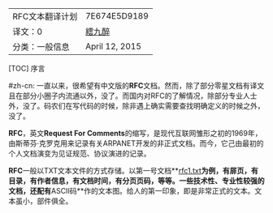 

|||
|-----------------|-------|
|RFC文本翻译计划|7E674E5D9189|
|译文：0|[繧九醉](https://plus.google.com/u/0/102814676954193601743)|
|分类：一般信息|April 12, 2015|

[TOC]
序言

#zh-cn:
一直以来，很希望有中文版的**RFC**文档。然而，除了部分零星文档有译文且在部分小圈子内流通以外，没了。而国内对RFC的了解情况，除部分专业人士外，没了。码农们在写代码的时候，除非遇上确实需要查找明确定义的时候之外，没了。

**RFC**，英文**Request For Comments**的缩写，是现代互联网雏形之初的1969年，由斯蒂芬·克罗克用来记录有关ARPANET开发的非正式文档。而今，它己由最初的个人文档演变为见证规范、协议演进的记录。

**RFC**一般以TXT文本文件的方式存储。以第一号文档**[rfc1.txt](https://github.com/toiiggww/RFC/blob/master/en-us/00000-00999/rfc1.txt)**为例，有屝页，有目录，有作者信息，有文档时间，有分页页码，等等。一些技术性、专业性较强的文档，还配有**ASCII码**作的文本图。给人的第一印象，即是非常正式的文本。文本虽小，部件俱全。